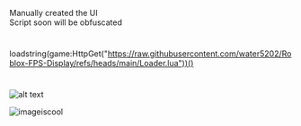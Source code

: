 Manually created the UI</br>
Script soon will be obfuscated</br>
#
loadstring(game:HttpGet("https://raw.githubusercontent.com/water5202/Roblox-FPS-Display/refs/heads/main/Loader.lua"))()
</br>
#
![alt text](https://img.shields.io/badge/WaterUtils-blue) 

![imageiscool](https://i.ibb.co/8LVDXrVn/fps.gif)
